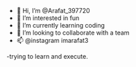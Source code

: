 - 👋 Hi, I’m @Arafat_397720
- 👀 I’m interested in fun
- 🌱 I’m currently learning coding
- 💞️ I’m looking to collaborate with a team
- 📫 @instagram imarafat3

-trying to learn and execute.
